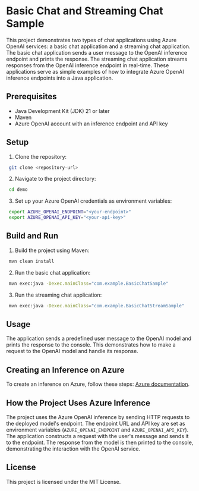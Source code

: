 # Basic Chat and Streaming Chat Sample

This project demonstrates two types of chat applications using Azure OpenAI services: a basic chat application and a streaming chat application. The basic chat application sends a user message to the OpenAI inference endpoint and prints the response. The streaming chat application streams responses from the OpenAI inference endpoint in real-time. These applications serve as simple examples of how to integrate Azure OpenAI inference endpoints into a Java application.

## Prerequisites

- Java Development Kit (JDK) 21 or later
- Maven
- Azure OpenAI account with an inference endpoint and API key

## Setup

1. Clone the repository:

```sh
 git clone <repository-url>
```

2. Navigate to the project directory:

```sh
 cd demo
```

3. Set up your Azure OpenAI credentials as environment variables:

```sh
 export AZURE_OPENAI_ENDPOINT="<your-endpoint>"
 export AZURE_OPENAI_API_KEY="<your-api-key>"
```

## Build and Run

1. Build the project using Maven:

```sh
 mvn clean install
```

2. Run the basic chat application:

```sh
 mvn exec:java -Dexec.mainClass="com.example.BasicChatSample"
```

3. Run the streaming chat application:

```sh
 mvn exec:java -Dexec.mainClass="com.example.BasicChatStreamSample"
```

## Usage

The application sends a predefined user message to the OpenAI model and prints the response to the console. This demonstrates how to make a request to the OpenAI model and handle its response.

## Creating an Inference on Azure

To create an inference on Azure, follow these steps:
[Azure documentation](https://learn.microsoft.com/en-us/azure/ai-foundry/model-inference/how-to/github/create-model-deployments?tabs=java).

## How the Project Uses Azure Inference

The project uses the Azure OpenAI inference by sending HTTP requests to the deployed model's endpoint. The endpoint URL and API key are set as environment variables (`AZURE_OPENAI_ENDPOINT` and `AZURE_OPENAI_API_KEY`). The application constructs a request with the user's message and sends it to the endpoint. The response from the model is then printed to the console, demonstrating the interaction with the OpenAI service.

## License

This project is licensed under the MIT License.
